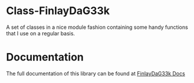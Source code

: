 # Class-FinlayDaG33k
A set of classes in a nice module fashion containing some handy functions that I use on a regular basis.

# Documentation
The full documentation of this library can be found at [FinlayDaG33k Docs](https://docs.finlaydag33k.nl/docs/Class-FinlayDaG33k)

